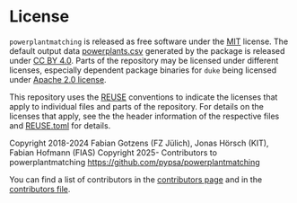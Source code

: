 <!--
SPDX-FileCopyrightText: 2025 Contributors to powerplantmatching <https://github.com/pypsa/powerplantmatching>

SPDX-License-Identifier: MIT
-->

# License

`powerplantmatching` is released as free software under the [MIT](LICENSES/MIT.txt) license.
The default output data [powerplants.csv](powerplants.csv) generated by the package is released under [CC BY 4.0](LICENSES/CC-BY-4.0.txt).
Parts of the repository may be licensed under different licenses, especially dependent package binaries for `duke` being licensed under [Apache 2.0 license](https://github.com/PyPSA/powerplantmatching/tree/master/LICENSES/Apache-2.0.txt).

This repository uses the [REUSE](https://reuse.software/) conventions to indicate the licenses that apply to individual files and parts of the repository.
For details on the licenses that apply, see the the header information of the respective files and [REUSE.toml](REUSE.toml) for details.

Copyright 2018-2024 Fabian Gotzens (FZ Jülich), Jonas Hörsch (KIT), Fabian Hofmann (FIAS)
Copyright 2025- Contributors to powerplantmatching <https://github.com/pypsa/powerplantmatching>

You can find a list of contributors in the [contributors page](https://github.com/PyPSA/powerplantmatching/graphs/contributors) and in the [contributors file](../contributors).
